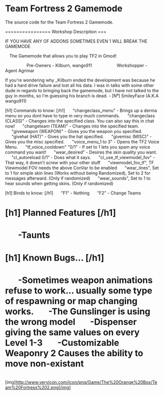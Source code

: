 # Team Fortress 2 Gamemode
The source code for the Team Fortress 2 Gamemode.

================ Workshop Description ===

IF YOU HAVE ANY OF ADDONS SOMETIMES EVEN 1 WILL BREAK THE GAMEMODE

  The Gamemode that allows you to play TF2 in Gmod!

          Pre-Owners - Kilburn, wango911
           Workshopper - Agent Agrimar

If you're wondering why _Kilburn ended the development was because he had a hard drive failure and lost all his data. I was in talks with some other dude in regards to bringing back the gamemode, but I have not talked to the guy in months, so I'm guessing his branch is dead. - [N⁸] SmileyFace (A.K.A wango911)

[h1] Commands to know:	[/h1]
   "changeclass_menu" - Brings up a derma menu so you dont have to type in very much commands.
   "changeclass (CLASS)" - Changes into the specified class. You can also say this in chat now!
   "changeteam (TEAM)" - Changes into the specified team.
   "giveweapon (WEAPON)" - Gives you the weapon you specified.
   "givehat (HAT)" - Gives you the hat specified.
   "givemisc (MISC)" - Gives you the misc specified.
   "voice_menu_1 to 3" - Opens the TF2 Voice Menu.
   "tf_voice_cooldown" "0/1" - If set to 1 lets you spam any voice command you want!
   "wear_desired" - Desires the skin quality you want.
   "cl_autoreload 0/1" - Does what it says.
   "cl_use_tf_viewmodel_fov" - That way, it doesn't screw with your other stuff
   "viewmodel_fov_tf", TF Viewmodel FOV needs the above ConVar to be enabled
   "wear_lines", Set to 1 for simple skin lines (Works without being Randomized), Set to 2 for    messages afterward. (Only if randomized)
   "wear_sounds", Set to 1 to hear sounds when getting skins. (Only if randomized)

[h1] Binds to know:	[/h1]
   "F1" - Nothing
   "F2" - Change Teams

[h1] Planned Features	[/h1]
==========================
   -Taunts
==========================

[h1] Known Bugs...	[/h1]
==========================
   -Sometimes weapon animations refuse to work... usually some type of respawning or map changing works.
   -The Gunslinger is using the wrong model
   -Dispenser giving the same values on every Level 1-3
   -Customizable Weaponry 2 Causes the ability to move non-existant
==========================

                  [img]http://www.veryicon.com/icon/png/Game/The%20Orange%20Box/Team%20Fortress%202.png[/img]

